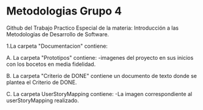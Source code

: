 # Metodologias Grupo 4
Github del Trabajo Practico Especial de la materia: Introducción a las Metodologías de Desarrollo de Software.

1.La carpeta "Documentacion" contiene:

  A. La carpeta "Prototipos" contiene:
       -imagenes del proyecto en sus inicios con los bocetos en media fidelidad.

  B. La carpeta "Criterio de DONE" contiene un documento de texto donde se plantea el Criterio de DONE.
 
  C. La carpeta UserStoryMapping contiene:
        -La imagen correspondiente al userStoryMapping realizado.